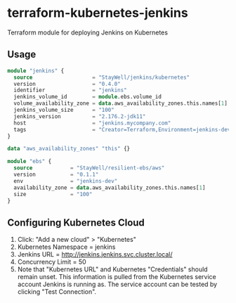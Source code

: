 # terraform-kubernetes-jenkins

Terraform module for deploying Jenkins on Kubernetes

## Usage

```terraform
module "jenkins" {
  source                   = "StayWell/jenkins/kubernetes"
  version                  = "0.4.0"
  identifier               = "jenkins"
  jenkins_volume_id        = module.ebs.volume_id
  volume_availability_zone = data.aws_availability_zones.this.names[1]
  jenkins_volume_size      = "100"
  jenkins_version          = "2.176.2-jdk11"
  host                     = "jenkins.mycompany.com"
  tags                     = "Creator=Terraform,Environment=jenkins-dev,Owner=devops@mycompany.com,CostCenter=Jenkins"
}

data "aws_availability_zones" "this" {}

module "ebs" {
  source            = "StayWell/resilient-ebs/aws"
  version           = "0.1.1"
  env               = "jenkins-dev"
  availability_zone = data.aws_availability_zones.this.names[1]
  size              = "100"
}
```

## Configuring Kubernetes Cloud

1. Click: "Add a new cloud" > "Kubernetes"
2. Kubernetes Namespace = jenkins
3. Jenkins URL = <http://jenkins.jenkins.svc.cluster.local/>
4. Concurrency Limit = 50
5. Note that "Kubernetes URL" and Kubernetes "Credentials" should remain unset. This information is pulled from the Kubernetes service account Jenkins is running as. The service account can be tested by clicking "Test Connection".
